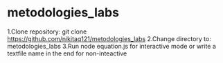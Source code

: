 # metodologies_labs

1.Clone repository: git clone https://github.com/nikitaq121/metodologies_labs
2.Change directory to: metodologies_labs
3.Run node equation.js for interactive mode or write a textfile name in the end for non-inteactive
